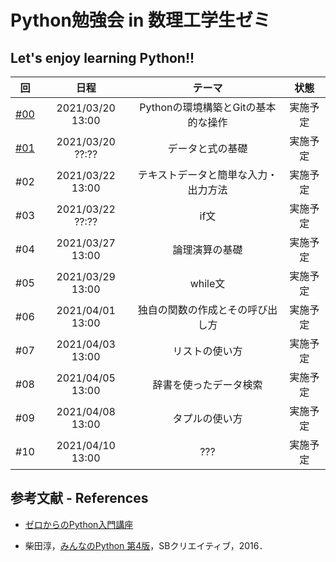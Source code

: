 # Python勉強会 in 数理工学生ゼミ

## Let's enjoy learning Python!!

|回|日程|テーマ|状態|
| :---: | :---: | :---: | :---: |
|[#00](https://github.com/fumiyanll23/PythonLearning/tree/main/00)|2021/03/20 13:00|Pythonの環境構築とGitの基本的な操作|実施予定|
|[#01](https://github.com/fumiyanll23/PythonLearning/tree/main/01)|2021/03/20 ??:??|データと式の基礎|実施予定|
|#02|2021/03/22 13:00|テキストデータと簡単な入力・出力方法|実施予定|
|#03|2021/03/22 ??:??|if文|実施予定|
|#04|2021/03/27 13:00|論理演算の基礎|実施予定|
|#05|2021/03/29 13:00|while文|実施予定|
|#06|2021/04/01 13:00|独自の関数の作成とその呼び出し方|実施予定|
|#07|2021/04/03 13:00|リストの使い方|実施予定|
|#08|2021/04/05 13:00|辞書を使ったデータ検索|実施予定|
|#09|2021/04/08 13:00|タプルの使い方|実施予定|
|#10|2021/04/10 13:00|???|実施予定|

## 参考文献 - References

- [ゼロからのPython入門講座](https://www.python.jp/train/index.html)

- 柴田淳，[みんなのPython 第4版](https://www.amazon.co.jp/%E3%81%BF%E3%82%93%E3%81%AA%E3%81%AEPython-%E7%AC%AC4%E7%89%88-%E6%9F%B4%E7%94%B0-%E6%B7%B3/dp/479738946X)，SBクリエイティブ，2016．
